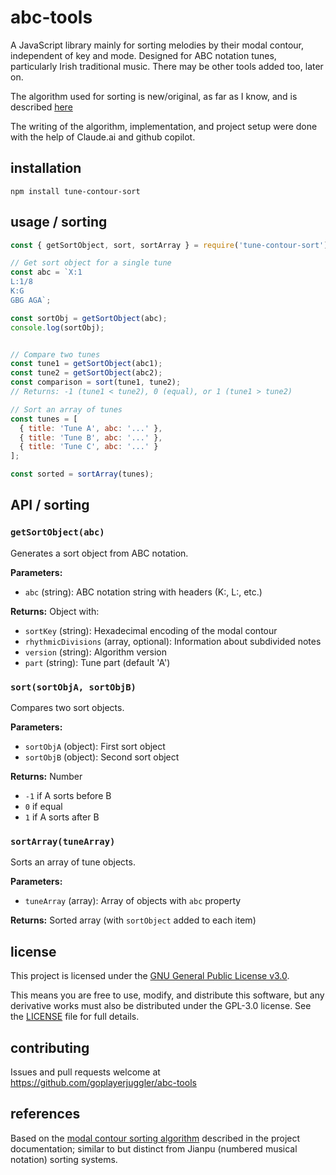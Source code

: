 # abc-tools

A JavaScript library mainly for sorting melodies by their modal contour, independent of key and mode. Designed for ABC notation tunes, particularly Irish traditional music.
There may be other tools added too, later on.

The algorithm used for sorting is new/original, as far as I know, and is described [here](./docs/contour_sort.md)

The writing of the algorithm,  implementation, and project setup were done with the help of Claude.ai and github copilot.

## installation

```
npm install tune-contour-sort
```

## usage / sorting

```javascript
const { getSortObject, sort, sortArray } = require('tune-contour-sort');

// Get sort object for a single tune
const abc = `X:1
L:1/8
K:G
GBG AGA`;

const sortObj = getSortObject(abc);
console.log(sortObj);


// Compare two tunes
const tune1 = getSortObject(abc1);
const tune2 = getSortObject(abc2);
const comparison = sort(tune1, tune2);
// Returns: -1 (tune1 < tune2), 0 (equal), or 1 (tune1 > tune2)

// Sort an array of tunes
const tunes = [
  { title: 'Tune A', abc: '...' },
  { title: 'Tune B', abc: '...' },
  { title: 'Tune C', abc: '...' }
];

const sorted = sortArray(tunes);
```
## API / sorting

### `getSortObject(abc)`

Generates a sort object from ABC notation.

**Parameters:**
- `abc` (string): ABC notation string with headers (K:, L:, etc.)

**Returns:** Object with:
- `sortKey` (string): Hexadecimal encoding of the modal contour
- `rhythmicDivisions` (array, optional): Information about subdivided notes
- `version` (string): Algorithm version
- `part` (string): Tune part (default 'A')

### `sort(sortObjA, sortObjB)`

Compares two sort objects.

**Parameters:**
- `sortObjA` (object): First sort object
- `sortObjB` (object): Second sort object

**Returns:** Number
- `-1` if A sorts before B
- `0` if equal
- `1` if A sorts after B

### `sortArray(tuneArray)`

Sorts an array of tune objects.

**Parameters:**
- `tuneArray` (array): Array of objects with `abc` property

**Returns:** Sorted array (with `sortObject` added to each item)


## license

This project is licensed under the [GNU General Public License v3.0](LICENSE).

This means you are free to use, modify, and distribute this software, but any derivative works must also be distributed under the GPL-3.0 license. See the [LICENSE](LICENSE) file for full details.


## contributing

Issues and pull requests welcome at https://github.com/goplayerjuggler/abc-tools

## references

Based on the [modal contour sorting algorithm](./docs/contour_sort.md) described in the project documentation; similar to but distinct from Jianpu (numbered musical notation) sorting systems.
